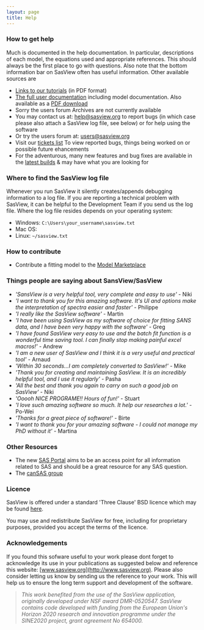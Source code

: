 ```yaml
---
layout: page
title: Help
---
```


### How to get help

Much is documented in the help documentation. In particular, descriptions of each model, the equations used and appropriate references. This should always be the first place to go with questions. Also note that the bottom information bar on SasView often has useful information. Other available sources are

*   [Links to our tutorials](/download/#tutorials) (in PDF format)
*   [The full user documentation](/docs/user/user.html) including model documentation. Also available as a [PDF download](/downloads/SasViewDocumentation.pdf)
*   Sorry the users forum Archives are not currently available
*   You may contact us at: [help@sasview.org](mailto:help@sasview.org) to report bugs (in which case please also attach a SasView log file, see below) or for help using the software
*   Or try the users forum at: [users@sasview.org](mailto:users@sasview.org)
*   Visit our [tickets list](http://trac.sasview.org/report/3/) To view reported bugs, things being worked on or possible future ehancements
*   For the adventurous, many new features and bug fixes are available in the [latest builds](https://jenkins.esss.dk/sasview/) & may have what you are looking for

### Where to find the SasView log file

Whenever you run SasView it silently creates/appends debugging information to a log file. If you are reporting a technical problem with SasView, it can be helpful to the Development Team if you send us the log file. Where the log file resides depends on your operating system:

*   Windows: `C:\Users\your_username\sasview.txt`
*   Mac OS:
*   Linux: `~/sasview.txt`

### How to contribute

*   Contribute a fitting model to the [Model Marketplace](http://marketplace.sasview.org)

### Things people are saying about SansView/SasView

*   _'SansView is a very helpful tool, very complete and easy to use'_ - Niki
*   _'I want to thank you for this amazing software. It's UI and options make the interpretation of spectra easier and faster'_ - Philippe
*   _'I really like the SasView software'_ - Martin
*   _'I have been using SasView as my software of choice for fitting SANS data, and I have been very happy with the software'_ - Greg
*   _'I have found SasView very easy to use and the batch fit function is a wonderful time saving tool. I can finally stop making painful excel macros!'_ - Andrew
*   _'I am a new user of SasView and I think it is a very useful and practical tool'_ - Arnaud
*   _'Within 30 seconds...I am completely converted to SasView!'_ - Mike
*   _'Thank you for creating and maintaining SasView. It is an incredibly helpful tool, and I use it regularly'_ - Pasha
*   _'All the best and thank you again to carry on such a good job on SasView'_ - Niki
*   _'Ooooh NICE PROGRAME!! Hours of fun!'_ - Stuart
*   _'I love such amazing software so much. It help our researches a lot.'_ - Po-Wei
*   _'Thanks for a great piece of software!'_ - Birte
*   _'I want to thank you for your amazing software - I could not manage my PhD without it'_ - Martina

### Other Resources

*   The new [SAS Portal](http://www.smallangle.org) aims to be an access point for all information related to SAS and should be a great resource for any SAS question.
*   The [canSAS group](http://www.cansas.org)

### Licence

SasView is offered under a standard 'Three Clause' BSD licence which may be found [here](https://github.com/SasView/sasview/blob/master/LICENSE.TXT).

You may use and redistribute SasView for free, including for proprietary purposes, provided you accept the terms of the licence.

### Acknowledgements

If you found this sofware useful to your work please dont forget to acknowledge its use in your publications as suggested below and reference this website: [www.sasview.org](http://www.sasview.org). Please also consider letting us know by sending us the reference to your work. This will help us to ensure the long term support and development of the software.

> _This work benefited from the use of the SasView application, originally developed under NSF award DMR-0520547. SasView contains code developed with funding from the European Union's Horizon 2020 research and innovation programme under the SINE2020 project, grant agreement No 654000._
